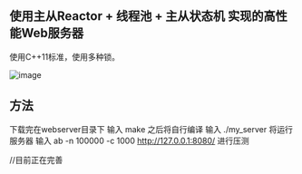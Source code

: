 ## 使用主从Reactor + 线程池 + 主从状态机 实现的高性能Web服务器
使用C++11标准，使用多种锁。

![image](https://github.com/user-attachments/assets/69d2329b-8af8-4158-8293-14597145d416)

## 方法
下载完在webserver目录下
输入 make 之后将自行编译
输入 ./my_server 将运行服务器
输入 ab -n 100000 -c 1000 http://127.0.0.1:8080/ 进行压测

//目前正在完善
